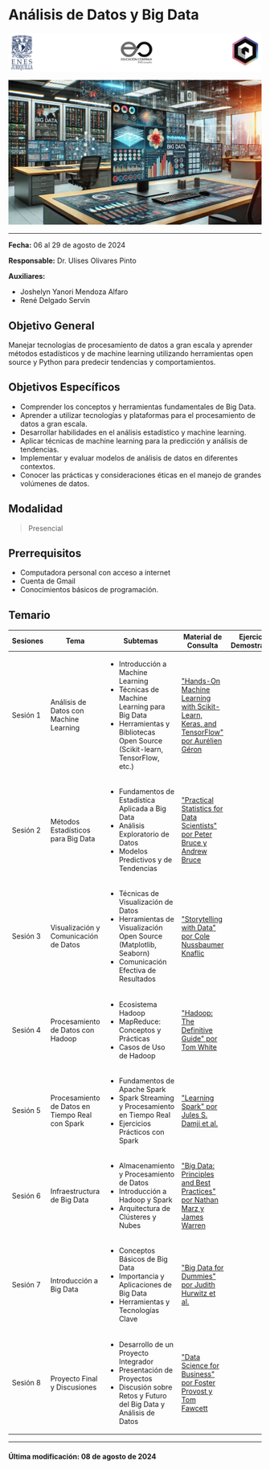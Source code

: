 # Análisis de Datos y Big Data

![Logos participantes](figs/logos.png)

![IA applications](figs/bigdata.png)

---

**Fecha:** 06 al 29 de agosto de 2024  

**Responsable:** Dr. Ulises Olivares Pinto  

**Auxiliares:** 
+ Joshelyn Yanori Mendoza Alfaro  
+ René Delgado Servín
## Objetivo General
Manejar tecnologías de procesamiento de datos a gran escala y aprender métodos estadísticos y de machine learning utilizando herramientas open source y Python para predecir tendencias y comportamientos.

## Objetivos Específicos
- Comprender los conceptos y herramientas fundamentales de Big Data.
- Aprender a utilizar tecnologías y plataformas para el procesamiento de datos a gran escala.
- Desarrollar habilidades en el análisis estadístico y machine learning.
- Aplicar técnicas de machine learning para la predicción y análisis de tendencias.
- Implementar y evaluar modelos de análisis de datos en diferentes contextos.
- Conocer las prácticas y consideraciones éticas en el manejo de grandes volúmenes de datos.

## Modalidad
> Presencial  

## Prerrequisitos
- Computadora personal con acceso a internet
- Cuenta de Gmail
- Conocimientos básicos de programación.

## Temario

| Sesiones    | Tema                                            | Subtemas                                                                                                                                                   | Material de Consulta                                                                                                     | Ejercicios y Demostraciones | Presentación                |
|-------------|-------------------------------------------------|-----------------------------------------------------------------------------------------------------------------------------------------------------------|-------------------------------------------------------------------------------------------------------------------------|----------------------------|-----------------------------|
| Sesión 1    | Análisis de Datos con Machine Learning          | <ul><li>Introducción a Machine Learning</li><li>Técnicas de Machine Learning para Big Data</li><li>Herramientas y Bibliotecas Open Source (Scikit-learn, TensorFlow, etc.)</li></ul>              | ["Hands-On Machine Learning with Scikit-Learn, Keras, and TensorFlow" por Aurélien Géron](https://www.oreilly.com/library/view/hands-on-machine-learning/9781492032632/) |                            |           [Sesión 1](/pdf/Sesión1.pdf) [Demo](/demos/demo-dia-2.pdf)               |
| Sesión 2    | Métodos Estadísticos para Big Data              | <ul><li>Fundamentos de Estadística Aplicada a Big Data</li><li>Análisis Exploratorio de Datos</li><li>Modelos Predictivos y de Tendencias</li></ul>                                              | ["Practical Statistics for Data Scientists" por Peter Bruce y Andrew Bruce](https://www.oreilly.com/library/view/practical-statistics-for/9781492072942/)              |                            |                             |
| Sesión 3    | Visualización y Comunicación de Datos           | <ul><li>Técnicas de Visualización de Datos</li><li>Herramientas de Visualización Open Source (Matplotlib, Seaborn)</li><li>Comunicación Efectiva de Resultados</li></ul>                           | ["Storytelling with Data" por Cole Nussbaumer Knaflic](https://www.storytellingwithdata.com/)                                                                  |                            |                             |
| Sesión 4    | Procesamiento de Datos con Hadoop               | <ul><li>Ecosistema Hadoop</li><li>MapReduce: Conceptos y Prácticas</li><li>Casos de Uso de Hadoop</li></ul>                                                                                         | ["Hadoop: The Definitive Guide" por Tom White](https://www.oreilly.com/library/view/hadoop-the-definitive/9781491901687/)                                        |                            |                             |
| Sesión 5    | Procesamiento de Datos en Tiempo Real con Spark | <ul><li>Fundamentos de Apache Spark</li><li>Spark Streaming y Procesamiento en Tiempo Real</li><li>Ejercicios Prácticos con Spark</li></ul>                                                        | ["Learning Spark" por Jules S. Damji et al.](https://www.oreilly.com/library/view/learning-spark-2nd/9781492050049/)                                            |                            |                             |
| Sesión 6    | Infraestructura de Big Data                     | <ul><li>Almacenamiento y Procesamiento de Datos</li><li>Introducción a Hadoop y Spark</li><li>Arquitectura de Clústeres y Nubes</li></ul>                                                            | ["Big Data: Principles and Best Practices" por Nathan Marz y James Warren](https://www.manning.com/books/big-data)                                             |                            |                             |
| Sesión 7    | Introducción a Big Data                         | <ul><li>Conceptos Básicos de Big Data</li><li>Importancia y Aplicaciones de Big Data</li><li>Herramientas y Tecnologías Clave</li></ul>                                                             | ["Big Data for Dummies" por Judith Hurwitz et al.](https://www.dummies.com/book/technology/information-technology/big-data/big-data-for-dummies-2nd-edition-282895/) |                            |                             |
| Sesión 8    | Proyecto Final y Discusiones                    | <ul><li>Desarrollo de un Proyecto Integrador</li><li>Presentación de Proyectos</li><li>Discusión sobre Retos y Futuro del Big Data y Análisis de Datos</li></ul>                                    | ["Data Science for Business" por Foster Provost y Tom Fawcett](https://www.oreilly.com/library/view/data-science-for/9781449374273/)                           |                            |                             |

---

#### Última modificación: 08 de agosto de 2024
